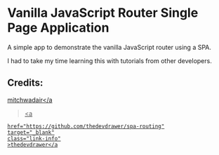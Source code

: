 # Vanilla JavaScript Router Single Page Application

A simple app to demonstrate the vanilla JavaScript router using a SPA.

I had to take my time learning this with tutorials from other developers.

## Credits:

<a
    href="https://github.com/mitchwadair/vanilla-spa-router"
    target="_blank"
    class="link-info"
    >mitchwadair</a

> <a

    href="https://github.com/thedevdrawer/spa-routing"
    target="_blank"
    class="link-info"
    >thedevdrawer</a

>
